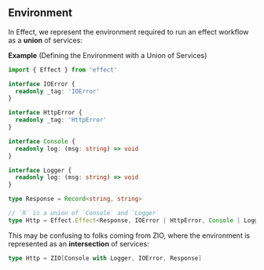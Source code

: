## Environment

In Effect, we represent the environment required to run an effect workflow as a **union** of services:

**Example** (Defining the Environment with a Union of Services)

```ts twoslash "Console | Logger"
import { Effect } from 'effect'

interface IOError {
  readonly _tag: 'IOError'
}

interface HttpError {
  readonly _tag: 'HttpError'
}

interface Console {
  readonly log: (msg: string) => void
}

interface Logger {
  readonly log: (msg: string) => void
}

type Response = Record<string, string>

// `R` is a union of `Console` and `Logger`
type Http = Effect.Effect<Response, IOError | HttpError, Console | Logger>
```

This may be confusing to folks coming from ZIO, where the environment is represented as an **intersection** of services:

```scala showLineNumbers=false
type Http = ZIO[Console with Logger, IOError, Response]
```

